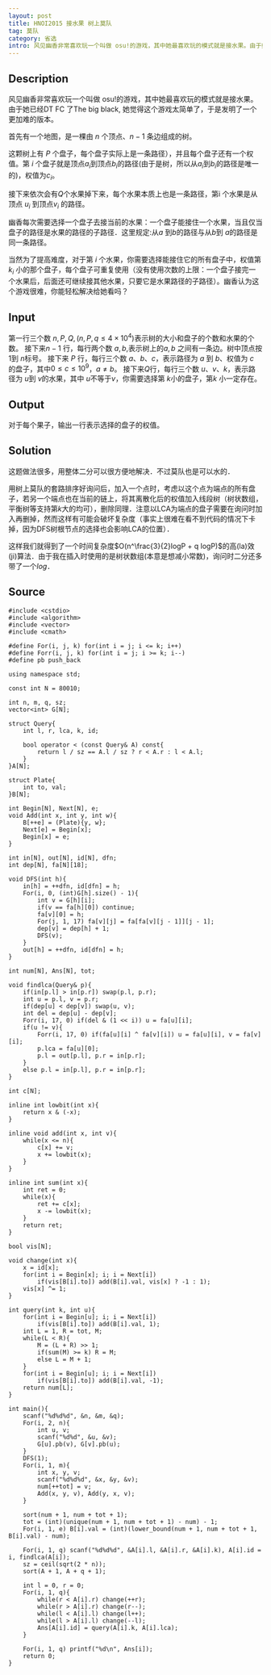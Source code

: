 ```yaml
---
layout: post
title: HNOI2015 接水果 树上莫队
tag: 莫队
category: 省选
intro: 风见幽香非常喜欢玩一个叫做 osu!的游戏，其中她最喜欢玩的模式就是接水果。由于她已经DT FC 了The big black, 她觉得这个游戏太简单了，于是发明了一个更加难的版本。首先有一个地图，是一棵由 $n$ 个顶点、$n-1$ 条边组成的树。这颗树上有 $P$ 个盘子，每个盘子实际上是一条路径），并且每个盘子还有一个权值。第 $i$ 个盘子就是顶点$a_i$到顶点$b_i$的路径(由于是树，所以从$a_i$到$b_i$的路径是唯一的)，权值为$c_i$。
---
```


Description
---

风见幽香非常喜欢玩一个叫做 osu!的游戏，其中她最喜欢玩的模式就是接水果。由于她已经DT FC 了The big black, 她觉得这个游戏太简单了，于是发明了一个更加难的版本。

首先有一个地图，是一棵由 $n$ 个顶点、$n-1$ 条边组成的树。

这颗树上有 $P$ 个盘子，每个盘子实际上是一条路径），并且每个盘子还有一个权值。第 $i$ 个盘子就是顶点$a_i$到顶点$b_i$的路径(由于是树，所以从$a_i$到$b_i$的路径是唯一的)，权值为$c_i$。

接下来依次会有$Q$个水果掉下来，每个水果本质上也是一条路径，第i 个水果是从顶点 $u_i$ 到顶点$v_i$ 的路径。

幽香每次需要选择一个盘子去接当前的水果：一个盘子能接住一个水果，当且仅当盘子的路径是水果的路径的子路径．这里规定:从$a$ 到$b$的路径与从$b$到 $a$的路径是同一条路径。

当然为了提高难度，对于第 $i$ 个水果，你需要选择能接住它的所有盘子中，权值第 $k_i$ 小的那个盘子，每个盘子可重复使用（没有使用次数的上限：一个盘子接完一个水果后，后面还可继续接其他水果，只要它是水果路径的子路径）。幽香认为这个游戏很难，你能轻松解决给她看吗？

Input
---

第一行三个数 $n,P ,Q,(n, P, q \le 4 \times 10^4)$表示树的大小和盘子的个数和水果的个数。 接下来$n-1$ 行，每行两个数 $a,b,$表示树上的$a,b$ 之间有一条边。树中顶点按$1$到 $n$标号。 接下来 $P$ 行，每行三个数 $a、b、c$，表示路径为 $a$ 到 $b$、权值为 $c$ 的盘子，其中$0\le c \le 10^9$，$a \ne b$。 接下来$Q$行，每行三个数 $u、v、k$，表示路径为 $u$到 $v$的水果，其中 $u$不等于$v$，你需要选择第 $k$小的盘子，第$k$ 小一定存在。

Output
---

对于每个果子，输出一行表示选择的盘子的权值。

Solution
---

这题做法很多，用整体二分可以很方便地解决．不过莫队也是可以水的．

用树上莫队的套路排序好询问后，加入一个点时，考虑以这个点为端点的所有盘子，若另一个端点也在当前的链上，将其离散化后的权值加入线段树（树状数组，平衡树等支持第$k$大的均可），删除同理．注意以LCA为端点的盘子需要在询问时加入再删掉，然而这样有可能会破坏复杂度（事实上很难在看不到代码的情况下卡掉，因为DFS树根节点的选择也会影响LCA的位置）．

这样我们就得到了一个时间复杂度$O(n^\frac{3}{2}logP + q logP)$的高(la)效(ji)算法．由于我在插入时使用的是树状数组(本意是想减小常数)，询问时二分还多带了一个$log$．

Source
---

<pre><code class="c++">#include &lt;cstdio>
#include &lt;algorithm>
#include &lt;vector>
#include &lt;cmath>

#define For(i, j, k) for(int i = j; i <= k; i++)
#define Forr(i, j, k) for(int i = j; i >= k; i--)
#define pb push_back

using namespace std;

const int N = 80010;

int n, m, q, sz;
vector&lt;int> G[N];

struct Query{
	int l, r, lca, k, id;

	bool operator < (const Query& A) const{
		return l / sz == A.l / sz ? r < A.r : l < A.l;
	}
}A[N];

struct Plate{
	int to, val;
}B[N];

int Begin[N], Next[N], e;
void Add(int x, int y, int w){
	B[++e] = (Plate){y, w};
	Next[e] = Begin[x];
	Begin[x] = e;
}

int in[N], out[N], id[N], dfn;
int dep[N], fa[N][18];

void DFS(int h){
	in[h] = ++dfn, id[dfn] = h;
	For(i, 0, (int)G[h].size() - 1){
		int v = G[h][i];
		if(v == fa[h][0]) continue;
		fa[v][0] = h;
		For(j, 1, 17) fa[v][j] = fa[fa[v][j - 1]][j - 1];
		dep[v] = dep[h] + 1;
		DFS(v);
	}
	out[h] = ++dfn, id[dfn] = h;
}

int num[N], Ans[N], tot;

void findlca(Query& p){
	if(in[p.l] > in[p.r]) swap(p.l, p.r);
	int u = p.l, v = p.r;
	if(dep[u] < dep[v]) swap(u, v);
	int del = dep[u] - dep[v];
	Forr(i, 17, 0) if(del & (1 << i)) u = fa[u][i];
	if(u != v){
		Forr(i, 17, 0) if(fa[u][i] ^ fa[v][i]) u = fa[u][i], v = fa[v][i];
		p.lca = fa[u][0];
		p.l = out[p.l], p.r = in[p.r];
	}
	else p.l = in[p.l], p.r = in[p.r];
}

int c[N];

inline int lowbit(int x){
	return x & (-x);
}

inline void add(int x, int v){
	while(x <= n){
		c[x] += v;
		x += lowbit(x);
	}
}

inline int sum(int x){
	int ret = 0;
	while(x){
		ret += c[x];
		x -= lowbit(x);
	}
	return ret;
}

bool vis[N];

void change(int x){
	x = id[x];
	for(int i = Begin[x]; i; i = Next[i])
		if(vis[B[i].to]) add(B[i].val, vis[x] ? -1 : 1);
	vis[x] ^= 1;
}

int query(int k, int u){
	for(int i = Begin[u]; i; i = Next[i]) 
		if(vis[B[i].to]) add(B[i].val, 1);
	int L = 1, R = tot, M;
	while(L < R){
		M = (L + R) >> 1;
		if(sum(M) >= k) R = M;
		else L = M + 1;
	}
	for(int i = Begin[u]; i; i = Next[i]) 
		if(vis[B[i].to]) add(B[i].val, -1);
	return num[L];
}

int main(){
	scanf("%d%d%d", &n, &m, &q);
	For(i, 2, n){
		int u, v;
		scanf("%d%d", &u, &v);
		G[u].pb(v), G[v].pb(u);
	}
	DFS(1);
	For(i, 1, m){
		int x, y, v;
		scanf("%d%d%d", &x, &y, &v);
		num[++tot] = v;
		Add(x, y, v), Add(y, x, v);
	}

	sort(num + 1, num + tot + 1);
	tot = (int)(unique(num + 1, num + tot + 1) - num) - 1;
	For(i, 1, e) B[i].val = (int)(lower_bound(num + 1, num + tot + 1, B[i].val) - num);

	For(i, 1, q) scanf("%d%d%d", &A[i].l, &A[i].r, &A[i].k), A[i].id = i, findlca(A[i]);
	sz = ceil(sqrt(2 * n));
	sort(A + 1, A + q + 1);

	int l = 0, r = 0;
	For(i, 1, q){
		while(r < A[i].r) change(++r);
		while(r > A[i].r) change(r--);
		while(l < A[i].l) change(l++);
		while(l > A[i].l) change(--l);
		Ans[A[i].id] = query(A[i].k, A[i].lca);
	}

	For(i, 1, q) printf("%d\n", Ans[i]);
	return 0;
}
</code></pre>

